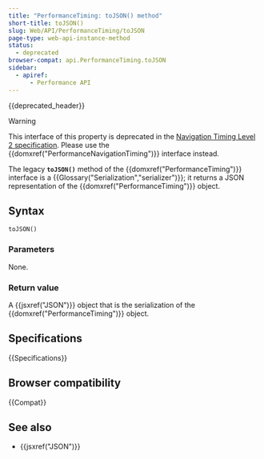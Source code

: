 ```yaml
---
title: "PerformanceTiming: toJSON() method"
short-title: toJSON()
slug: Web/API/PerformanceTiming/toJSON
page-type: web-api-instance-method
status:
  - deprecated
browser-compat: api.PerformanceTiming.toJSON
sidebar:
  - apiref:
      - Performance API
---
```


{{deprecated_header}}

> [!WARNING]
> This interface of this property is deprecated in the [Navigation Timing Level 2 specification](https://w3c.github.io/navigation-timing/#obsolete). Please use the {{domxref("PerformanceNavigationTiming")}}
> interface instead.

The legacy **`toJSON()`** method of the {{domxref("PerformanceTiming")}} interface is a {{Glossary("Serialization","serializer")}}; it returns a JSON representation of the {{domxref("PerformanceTiming")}} object.

## Syntax

```js-nolint
toJSON()
```

### Parameters

None.

### Return value

A {{jsxref("JSON")}} object that is the serialization of the {{domxref("PerformanceTiming")}} object.

## Specifications

{{Specifications}}

## Browser compatibility

{{Compat}}

## See also

- {{jsxref("JSON")}}
